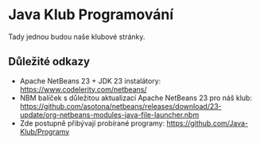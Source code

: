 # Java Klub Programování
Tady jednou budou naše klubové stránky.

## Důležité odkazy
- Apache NetBeans 23 + JDK 23 instalátory: https://www.codelerity.com/netbeans/
- NBM balíček s důležitou aktualizací Apache NetBeans 23 pro náš klub: https://github.com/asotona/netbeans/releases/download/23-update/org-netbeans-modules-java-file-launcher.nbm
- Zde postupně přibývají probírané programy: https://github.com/Java-Klub/Programy
